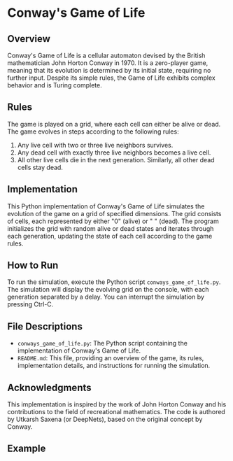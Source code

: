 # Conway's Game of Life

## Overview

Conway's Game of Life is a cellular automaton devised by the British mathematician John Horton Conway in 1970. It is a zero-player game, meaning that its evolution is determined by its initial state, requiring no further input. Despite its simple rules, the Game of Life exhibits complex behavior and is Turing complete.

## Rules

The game is played on a grid, where each cell can either be alive or dead. The game evolves in steps according to the following rules:

1. Any live cell with two or three live neighbors survives.
2. Any dead cell with exactly three live neighbors becomes a live cell.
3. All other live cells die in the next generation. Similarly, all other dead cells stay dead.

## Implementation

This Python implementation of Conway's Game of Life simulates the evolution of the game on a grid of specified dimensions. The grid consists of cells, each represented by either "0" (alive) or " " (dead). The program initializes the grid with random alive or dead states and iterates through each generation, updating the state of each cell according to the game rules.

## How to Run

To run the simulation, execute the Python script `conways_game_of_life.py`. The simulation will display the evolving grid on the console, with each generation separated by a delay. You can interrupt the simulation by pressing Ctrl-C.

## File Descriptions

- `conways_game_of_life.py`: The Python script containing the implementation of Conway's Game of Life.
- `README.md`: This file, providing an overview of the game, its rules, implementation details, and instructions for running the simulation.

## Acknowledgments

This implementation is inspired by the work of John Horton Conway and his contributions to the field of recreational mathematics. The code is authored by Utkarsh Saxena (or DeepNets), based on the original concept by Conway.

## Example

